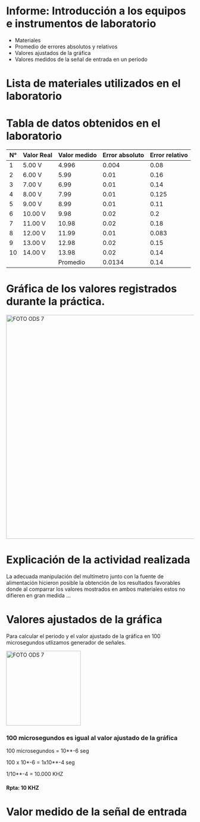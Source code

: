 # Informe: Introducción a los equipos e instrumentos de laboratorio
                
*  Materiales
*  Promedio de errores absolutos y relativos
*  Valores ajustados de la gráfica
*  Valores medidos de la señal de entrada en un periodo
#  Lista de materiales utilizados en el laboratorio 
  
  # Tabla de datos obtenidos en el laboratorio
  
| N°  | Valor Real | Valor medido | Error absoluto  | Error relativo
| -------------- | ----------------- |--------------- | ---------------- | ------------- |
| 1  | 5.00 V  | 4.996 | 0.004 | 0.08  |
| 2  | 6.00 V  | 5.99  | 0.01 | 0.16 |
| 3  | 7.00 V  | 6.99  | 0.01| 0.14  |
| 4  | 8.00 V  | 7.99  | 0.01  | 0.125  |
| 5 | 9.00 V  | 8.99  |  0.01 | 0.11 |
| 6  | 10.00 V  | 9.98  | 0.02  | 0.2  |
| 7 | 11.00 V  | 10.98   | 0.02 |   0.18|
| 8  | 12.00 V  | 11.99  | 0.01  | 0.083  |
|9 | 13.00 V | 12.98  | 0.02  | 0.15 |
| 10 | 14.00 V   | 13.98 |  0.02 | 0.14 |
|   | |Promedio | 0.0134  | 0.14  |

# Gráfica de los valores registrados durante la práctica. 


<p align="left">
  <img src="https://i.postimg.cc/1Xw9hZV0/Imagen12.png" alt="FOTO ODS 7" width="600px" />
</p>

# Explicación de la actividad realizada

 La adecuada manipulación del multímetro junto con la fuente de alimentación hicieron posible la obtención de los resultados favorables donde al comparrar los valores mostrados en ambos materiales estos no difieren en gran medida ... 


# Valores ajustados de la gráfica
 Para calcular el periodo y el valor ajustado de la gráfica en 100 microsegundos utlizamos generador de señales.
 
<p align="left">
  <img src="https://i.postimg.cc/KcPCHKV1/generador-de-se-ales.jpg)](https://postimg.cc/jCj8WjRT)" alt="FOTO ODS 7" width="200px" />
</p>




### 100 microsegundos es igual al valor ajustado de la gráfica

100 microsegundos = 10**-6 seg

100 x 10*-6 = 1x10**-4 seg

1/10**-4 = 10.000 KHZ

#### Rpta: 10 KHZ



# Valor medido de la señal de entrada 
